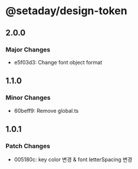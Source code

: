 # @setaday/design-token

## 2.0.0

### Major Changes

- e5f03d3: Change font object format

## 1.1.0

### Minor Changes

- 60beff9: Remove global.ts

## 1.0.1

### Patch Changes

- 005180c: key color 변경 & font letterSpacing 변경
